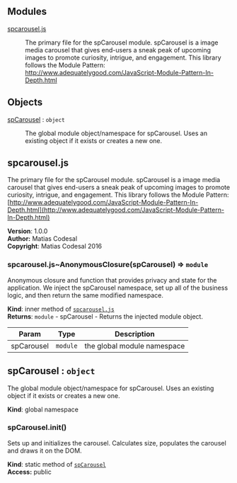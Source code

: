 ## Modules

<dl>
<dt><a href="#spcarousel.module_js">spcarousel.js</a></dt>
<dd><p>The primary file for the spCarousel module.
spCarousel is a image media carousel that gives end-users a sneak peak of
upcoming images to promote curiosity, intrigue, and engagement. This library
follows the Module Pattern: <a href="http://www.adequatelygood.com/JavaScript-Module-Pattern-In-Depth.html">http://www.adequatelygood.com/JavaScript-Module-Pattern-In-Depth.html</a></p>
</dd>
</dl>

## Objects

<dl>
<dt><a href="#spCarousel">spCarousel</a> : <code>object</code></dt>
<dd><p>The global module object/namespace for spCarousel.  Uses an existing
object if it exists or creates a new one.</p>
</dd>
</dl>

<a name="spcarousel.module_js"></a>

## spcarousel.js
The primary file for the spCarousel module.spCarousel is a image media carousel that gives end-users a sneak peak ofupcoming images to promote curiosity, intrigue, and engagement. This libraryfollows the Module Pattern: [http://www.adequatelygood.com/JavaScript-Module-Pattern-In-Depth.html](http://www.adequatelygood.com/JavaScript-Module-Pattern-In-Depth.html)

**Version**: 1.0.0  
**Author:** Matias Codesal  
**Copyright**: Matias Codesal 2016  
<a name="spcarousel.module_js..AnonymousClosure"></a>

### spcarousel.js~AnonymousClosure(spCarousel) ⇒ <code>module</code>
Anonymous closure and function that provides privacy and state for the application.  We inject the spCarousel namespace, set up all of the business logic, and then return the same modified namespace.

**Kind**: inner method of <code>[spcarousel.js](#spcarousel.module_js)</code>  
**Returns**: <code>module</code> - spCarousel - Returns the injected module object.  

| Param | Type | Description |
| --- | --- | --- |
| spCarousel | <code>module</code> | the global module namespace |

<a name="spCarousel"></a>

## spCarousel : <code>object</code>
The global module object/namespace for spCarousel.  Uses an existingobject if it exists or creates a new one.

**Kind**: global namespace  
<a name="spCarousel.init"></a>

### spCarousel.init()
Sets up and initializes the carousel.  Calculates size, populates thecarousel and draws it on the DOM.

**Kind**: static method of <code>[spCarousel](#spCarousel)</code>  
**Access:** public  
